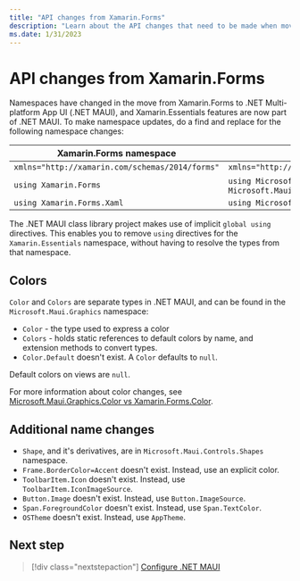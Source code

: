 ```yaml
---
title: "API changes from Xamarin.Forms"
description: "Learn about the API changes that need to be made when moving from Xamarin.Forms to .NET MAUI."
ms.date: 1/31/2023
---
```


# API changes from Xamarin.Forms

Namespaces have changed in the move from Xamarin.Forms to .NET Multi-platform App UI (.NET MAUI), and Xamarin.Essentials features are now part of .NET MAUI. To make namespace updates, do a find and replace for the following namespace changes:

| Xamarin.Forms namespace | .NET MAUI namespace(s) |
| --- | --- |
| `xmlns="http://xamarin.com/schemas/2014/forms"` | `xmlns="http://schemas.microsoft.com/dotnet/2021/maui"` |
| `using Xamarin.Forms` | `using Microsoft.Maui` and `using Microsoft.Maui.Controls` |
| `using Xamarin.Forms.Xaml` | `using Microsoft.Maui.Controls.Xaml` |

The .NET MAUI class library project makes use of implicit `global using` directives. This enables you to remove `using` directives for the `Xamarin.Essentials` namespace, without having to resolve the types from that namespace.

## Colors

`Color` and `Colors` are separate types in .NET MAUI, and can be found in the `Microsoft.Maui.Graphics` namespace:

- `Color` - the type used to express a color
- `Colors` - holds static references to default colors by name, and extension methods to convert types.
- `Color.Default` doesn't exist. A `Color` defaults to `null`.

Default colors on views are `null`.

For more information about color changes, see [Microsoft.Maui.Graphics.Color vs Xamarin.Forms.Color](https://gist.github.com/hartez/593fc3fb87035a3aedc91657e9c15ab3).

## Additional name changes

- `Shape`, and it's derivatives, are in `Microsoft.Maui.Controls.Shapes` namespace.
- `Frame.BorderColor=Accent` doesn't exist. Instead, use an explicit color.
- `ToolbarItem.Icon` doesn't exist. Instead, use `ToolbarItem.IconImageSource`.
- `Button.Image` doesn't exist. Instead, use `Button.ImageSource`.
- `Span.ForegroundColor` doesn't exist. Instead, use `Span.TextColor`.
- `OSTheme` doesn't exist. Instead, use `AppTheme`.

## Next step

> [!div class="nextstepaction"]
> [Configure .NET MAUI](forms-configuremaui.md)

